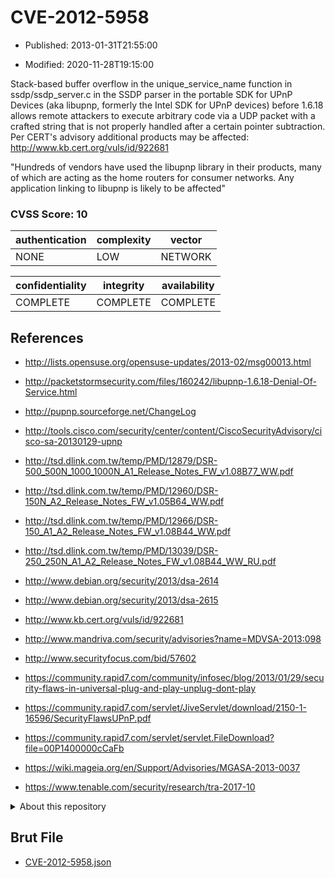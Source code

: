 # CVE-2012-5958

- Published: 2013-01-31T21:55:00

- Modified: 2020-11-28T19:15:00

Stack-based buffer overflow in the unique_service_name function in ssdp/ssdp_server.c in the SSDP parser in the portable SDK for UPnP Devices (aka libupnp, formerly the Intel SDK for UPnP devices) before 1.6.18 allows remote attackers to execute arbitrary code via a UDP packet with a crafted string that is not properly handled after a certain pointer subtraction. Per CERT's advisory additional products may be affected: http://www.kb.cert.org/vuls/id/922681

"Hundreds of vendors have used the libupnp library in their products, many of which are acting as the home routers for consumer networks. Any application linking to libupnp is likely to be affected"

### CVSS Score: **10**

| authentication | complexity | vector |
| --- | --- | --- |
| NONE | LOW | NETWORK |

| confidentiality | integrity | availability |
| --- | --- | --- |
| COMPLETE | COMPLETE | COMPLETE |

## References

* http://lists.opensuse.org/opensuse-updates/2013-02/msg00013.html

* http://packetstormsecurity.com/files/160242/libupnp-1.6.18-Denial-Of-Service.html

* http://pupnp.sourceforge.net/ChangeLog

* http://tools.cisco.com/security/center/content/CiscoSecurityAdvisory/cisco-sa-20130129-upnp

* http://tsd.dlink.com.tw/temp/PMD/12879/DSR-500_500N_1000_1000N_A1_Release_Notes_FW_v1.08B77_WW.pdf

* http://tsd.dlink.com.tw/temp/PMD/12960/DSR-150N_A2_Release_Notes_FW_v1.05B64_WW.pdf

* http://tsd.dlink.com.tw/temp/PMD/12966/DSR-150_A1_A2_Release_Notes_FW_v1.08B44_WW.pdf

* http://tsd.dlink.com.tw/temp/PMD/13039/DSR-250_250N_A1_A2_Release_Notes_FW_v1.08B44_WW_RU.pdf

* http://www.debian.org/security/2013/dsa-2614

* http://www.debian.org/security/2013/dsa-2615

* http://www.kb.cert.org/vuls/id/922681

* http://www.mandriva.com/security/advisories?name=MDVSA-2013:098

* http://www.securityfocus.com/bid/57602

* https://community.rapid7.com/community/infosec/blog/2013/01/29/security-flaws-in-universal-plug-and-play-unplug-dont-play

* https://community.rapid7.com/servlet/JiveServlet/download/2150-1-16596/SecurityFlawsUPnP.pdf

* https://community.rapid7.com/servlet/servlet.FileDownload?file=00P1400000cCaFb

* https://wiki.mageia.org/en/Support/Advisories/MGASA-2013-0037

* https://www.tenable.com/security/research/tra-2017-10

<details>
<summary>About this repository</summary> 

  This repository is part of the project [Live Hack CVE](https://github.com/Live-Hack-CVE). Main website can be found [www.live-hack.org](https://www.live-hack.org) 
  
  Made by [Sn0wAlice](https://github.com/Sn0wAlice) for the people that care about security and need to have a feed of the latest CVEs. Hope you enjoy it, don't forget to star the repo and follow me on [Twitter](https://twitter.com/Sn0wAlice) and [Github](https://github.com/Sn0wAlice). And that is my [personnal website](https://www.alice-snow.me/)

  - [Home Page](https://github.com/Live-Hack-CVE)
  - [Framework](https://github.com/Live-Hack-CVE/cve-framework)
  - [CVE database](https://github.com/Live-Hack-CVE/full_database)
  - [Changelog](https://github.com/Live-Hack-CVE/Changelog)
</details>

## Brut File

* [CVE-2012-5958.json](https://raw.githubusercontent.com/Live-Hack-CVE/full_database/main/cves/2012/CVE-2012-5958.json)

